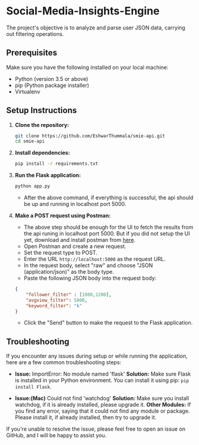 # Social-Media-Insights-Engine
The project's objective is to analyze and parse user JSON data, carrying out filtering operations.

## Prerequisites

Make sure you have the following installed on your local machine:

- Python (version 3.5 or above)
- pip (Python package installer)
- Virtualenv 

## Setup Instructions

1. **Clone the repository:**

    ```bash
    git clone https://github.com/EshwarThummala/smie-api.git
    cd smie-api
    ```

2. **Install dependencies:**

    ```bash
    pip install -r requirements.txt
    ```

3. **Run the Flask application:**

    ```bash
    python app.py
    ```
    - After the above command, if everything is successful, the api should be up and running in localhost port 5000. 

4. **Make a POST request using Postman:**
    - The above step should be enough for the UI to fetch the results from the api runing in localhost port 5000. But if you did not setup the UI yet, download and install postman from [here](https://www.postman.com/downloads/).
    - Open Postman and create a new request.
    - Set the request type to POST.
    - Enter the URL `http://localhost:5000` as the request URL.
    - In the request body, select "raw" and choose "JSON (application/json)" as the body type.
    - Paste the following JSON body into the request body:

    ```json
    {
        "follower_filter" : [1000,1200],
        "avgview_filter": 5000,
        "keyword_filter": "k"
    }
    ```

    - Click the "Send" button to make the request to the Flask application.

## Troubleshooting

If you encounter any issues during setup or while running the application, here are a few common troubleshooting steps:

- **Issue:** ImportError: No module named 'flask'
  **Solution:** Make sure Flask is installed in your Python environment. You can install it using pip: `pip install Flask`.

- **Issue:(Mac)** Could not find 'watchdog'
**Solution:** Make sure you install watchdog, if it is already installed, please upgrade it.
**Other Modules:** If you find any error, saying that it could not find any module or package. Please install it, if already installed, then try to upgrade it.  

If you're unable to resolve the issue, please feel free to open an issue on GitHub, and I will be happy to assist you.

